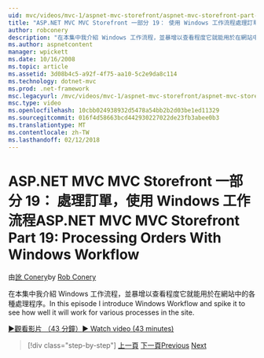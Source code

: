 ```yaml
---
uid: mvc/videos/mvc-1/aspnet-mvc-storefront/aspnet-mvc-storefront-part-19-processing-orders-with-windows-workflow
title: "ASP.NET MVC MVC Storefront 一部分 19： 使用 Windows 工作流程處理訂單 |Microsoft 文件"
author: robconery
description: "在本集中我介紹 Windows 工作流程，並暴增以查看程度它就能用於在網站中的各種處理程序。"
ms.author: aspnetcontent
manager: wpickett
ms.date: 10/16/2008
ms.topic: article
ms.assetid: 3d08b4c5-a92f-4f75-aa10-5c2e9da8c114
ms.technology: dotnet-mvc
ms.prod: .net-framework
msc.legacyurl: /mvc/videos/mvc-1/aspnet-mvc-storefront/aspnet-mvc-storefront-part-19-processing-orders-with-windows-workflow
msc.type: video
ms.openlocfilehash: 10cbb024938932d5478a54bb2b2d03be1ed11329
ms.sourcegitcommit: 016f4d58663bcd442930227022de23fb3abee0b3
ms.translationtype: MT
ms.contentlocale: zh-TW
ms.lasthandoff: 02/12/2018
---
```

<a name="aspnet-mvc-mvc-storefront-part-19-processing-orders-with-windows-workflow"></a><span data-ttu-id="983db-103">ASP.NET MVC MVC Storefront 一部分 19： 處理訂單，使用 Windows 工作流程</span><span class="sxs-lookup"><span data-stu-id="983db-103">ASP.NET MVC MVC Storefront Part 19: Processing Orders With Windows Workflow</span></span>
====================
<span data-ttu-id="983db-104">由[訛 Conery](https://github.com/robconery)</span><span class="sxs-lookup"><span data-stu-id="983db-104">by [Rob Conery](https://github.com/robconery)</span></span>

<span data-ttu-id="983db-105">在本集中我介紹 Windows 工作流程，並暴增以查看程度它就能用於在網站中的各種處理程序。</span><span class="sxs-lookup"><span data-stu-id="983db-105">In this episode I introduce Windows Workflow and spike it to see how well it will work for various processes in the site.</span></span>

[<span data-ttu-id="983db-106">&#9654;觀看影片 （43 分鐘）</span><span class="sxs-lookup"><span data-stu-id="983db-106">&#9654; Watch video (43 minutes)</span></span>](https://channel9.msdn.com/Blogs/ASP-NET-Site-Videos/aspnet-mvc-mvc-storefront-part-19-processing-orders-with-windows-workflow)

>[!div class="step-by-step"]
<span data-ttu-id="983db-107">[上一頁](aspnet-mvc-storefront-part-18-creating-an-experience.md)
[下一頁](aspnet-mvc-storefront-part-19a-windows-workflow-followup.md)</span><span class="sxs-lookup"><span data-stu-id="983db-107">[Previous](aspnet-mvc-storefront-part-18-creating-an-experience.md)
[Next](aspnet-mvc-storefront-part-19a-windows-workflow-followup.md)</span></span>
